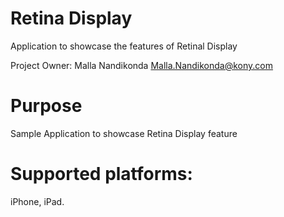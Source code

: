 Retina Display
==================

Application to showcase the features of Retinal Display

Project Owner: Malla Nandikonda <Malla.Nandikonda@kony.com>

# Purpose
Sample Application to showcase Retina Display feature
# Supported platforms:
iPhone, iPad.
